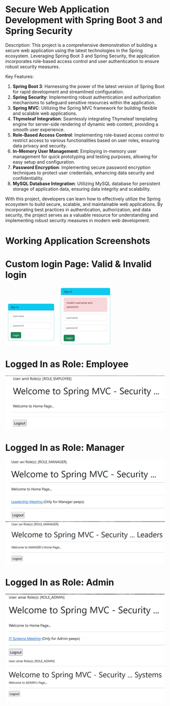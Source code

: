 # Secure Web Application Development with Spring Boot 3 and Spring Security

Description:
This project is a comprehensive demonstration of building a secure web application using the latest technologies in the Spring ecosystem. Leveraging Spring Boot 3 and Spring Security, the application incorporates role-based access control and user authentication to ensure robust security measures.

Key Features:
1. **Spring Boot 3**: Harnessing the power of the latest version of Spring Boot for rapid development and streamlined configuration.
2. **Spring Security**: Implementing robust authentication and authorization mechanisms to safeguard sensitive resources within the application.
3. **Spring MVC**: Utilizing the Spring MVC framework for building flexible and scalable web applications.
4. **Thymeleaf Integration**: Seamlessly integrating Thymeleaf templating engine for server-side rendering of dynamic web content, providing a smooth user experience.
5. **Role-Based Access Control**: Implementing role-based access control to restrict access to various functionalities based on user roles, ensuring data privacy and security.
6. **In-Memory User Management**: Employing in-memory user management for quick prototyping and testing purposes, allowing for easy setup and configuration.
7. **Password Encryption**: Implementing secure password encryption techniques to protect user credentials, enhancing data security and confidentiality.
8. **MySQL Database Integration**: Utilizing MySQL database for persistent storage of application data, ensuring data integrity and scalability.

With this project, developers can learn how to effectively utilize the Spring ecosystem to build secure, scalable, and maintainable web applications. By incorporating best practices in authentication, authorization, and data security, the project serves as a valuable resource for understanding and implementing robust security measures in modern web development.

# Working Application Screenshots

# Custom login Page: Valid & Invalid login
<div>
  <img width="33%" src="https://github.com/immortal328/Certificates/blob/main/Spring-MVC_Security/Custom%20Login%20Page.JPG">
  <img width="33%" src="https://github.com/immortal328/Certificates/blob/main/Spring-MVC_Security/Custom%20Login%20Page%20-%20Invalid%20user%20details.JPG">
</div>

# Logged In as Role: Employee
![Home Page Showing All Employees](https://github.com/immortal328/Certificates/blob/main/Spring-MVC_Security/Welcome%20Page%20fro%20Employee.JPG)

# Logged In as Role: Manager
![Home Page Showing All Employees](https://github.com/immortal328/Certificates/blob/main/Spring-MVC_Security/Welcome%20Page%20fro%20Manager.JPG)
![Home Page Showing All Employees](https://github.com/immortal328/Certificates/blob/main/Spring-MVC_Security/Welcome%20Page%20fro%20Manager2.JPG)

# Logged In as Role: Admin
![Home Page Showing All Employees](https://github.com/immortal328/Certificates/blob/main/Spring-MVC_Security/Welcome%20Page%20fro%20ADMIN1.JPG)
![Home Page Showing All Employees](https://github.com/immortal328/Certificates/blob/main/Spring-MVC_Security/Welcome%20Page%20fro%20ADMIN2.JPG)
